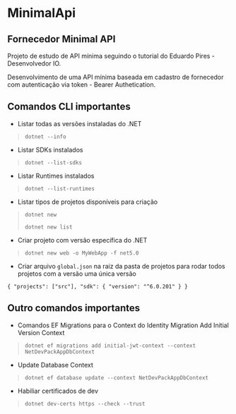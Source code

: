 # MinimalApi
## Fornecedor Minimal API
Projeto de estudo de API mínima seguindo o tutorial do Eduardo Pires - Desenvolvedor IO.

Desenvolvimento de uma API mínima baseada em cadastro de fornecedor com autenticação via token - Bearer Authetication.

## Comandos CLI importantes
- Listar todas as versões instaladas do .NET
> `dotnet --info`

- Listar SDKs instalados
> `dotnet --list-sdks`

- Listar Runtimes instalados
> `dotnet --list-runtimes`

- Listar tipos de projetos disponíveis para criação
> `dotnet new`
>
> `dotnet new list`

- Criar projeto com versão específica do .NET
> `dotnet new web -o MyWebApp -f net5.0`

- Criar arquivo `global.json` na raiz da pasta de projetos para rodar todos projetos com a versão uma única versão

`{
	"projects": ["src"],
	"sdk": {
		"version": "^6.0.201"
	}
}`


## Outro comandos importantes
- Comandos EF Migrations para o Context do Identity
Migration Add Initial Version Context
> `dotnet ef migrations add initial-jwt-context --context NetDevPackAppDbContext`

- Update Database Context
> `dotnet ef database update --context NetDevPackAppDbContext`

- Habiliar certificados de dev
> `dotnet dev-certs https --check --trust`
